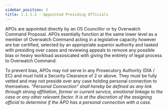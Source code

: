 ```yaml
---
sidebar_position: 3
title: 1.1.1.3 - Appointed Presiding Officials
---
```

APOs are appointed directly by an O5 Councillor or by Overwatch Command Proposal. APOs esentially function at the same lower level as a member of Overwatch Command acting in a legislative capacity however are bar certified, selected by an appropriate superior authority and tasked with presiding over cases and reviewing appeals to remove any possible bias or heavy workload assosicated with giving the entirety of legal process to Overwatch Command.

To prevent bias, APOs may not serve in any Prosecutory Authority (DIA / EC) and must hold a Security Clearance of 2 or above. They must be fully vetted and may not preside over any case holding personal connection to themselves.
*"Personal Connection" shall hereby be defined as any link through strong affiliation, former or current service, emotional linkage to the case or any other relevant factor. It is at the discretion of the assigning official to determine if the APO has a personal connection with a case.*